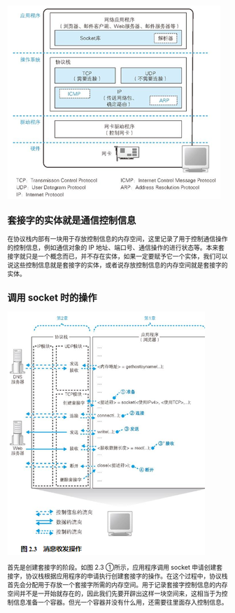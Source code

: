 ![](../markdown_import_image/import-2023-01-04-17-16-32.png)

## 套接字的实体就是通信控制信息

在协议栈内部有一块用于存放控制信息的内存空间，这里记录了用于控制通信操作的控制信息，例如通信对象的 IP 地址、端口号、通信操作的进行状态等。本来套接字就只是一个概念而已，并不存在实体，如果一定要赋予它一个实体，我们可以说这些控制信息就是套接字的实体，或者说存放控制信息的内存空间就是套接字的实体。

## 调用 socket 时的操作

![](../markdown_import_image/import-2023-01-04-17-20-09.png)

首先是创建套接字的阶段。如图 2.3 ①所示，应用程序调用 socket 申请创建套接字，协议栈根据应用程序的申请执行创建套接字的操作。在这个过程中，协议栈首先会分配用于存放一个套接字所需的内存空间。用于记录套接字控制信息的内存空间并不是一开始就存在的，因此我们先要开辟出这样一块空间来，这相当于为控制信息准备一个容器。但光一个容器并没有什么用，还需要往里面存入控制信息。
